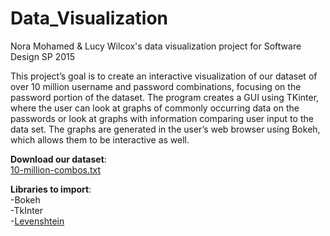 # Data_Visualization
Nora Mohamed &amp; Lucy Wilcox's data visualization project for Software Design SP 2015

This project’s goal is to create an interactive visualization of our dataset of over 10 million username and password combinations, focusing on the password portion of the dataset. The program creates a GUI using TKinter, where the user can look at graphs of commonly occurring data on the passwords or look at graphs with information comparing user input to the data set. The graphs are generated in the user’s web browser using Bokeh, which allows them to be interactive as well.

<b>Download our dataset</b>:<br>
<a href = "https://www.dropbox.com/s/wr60kzhpylwcwz8/10-million-combos.txt">10-million-combos.txt</a>

<b>Libraries to import</b>:<br>
-Bokeh<br>
-TkInter<br>
-<a href = "https://pypi.python.org/pypi/python-Levenshtein/">Levenshtein</a>
